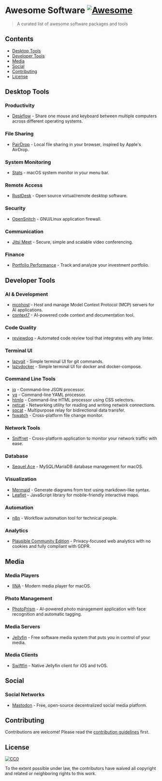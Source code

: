 # Awesome Software [![Awesome](https://awesome.re/badge.svg)](https://awesome.re)

> A curated list of awesome software packages and tools

## Contents

- [Desktop Tools](#desktop-tools)
- [Developer Tools](#developer-tools)
- [Media](#media)
- [Social](#social)
- [Contributing](#contributing)
- [License](#license)

## Desktop Tools

### Productivity

- [Deskflow](https://github.com/deskflow/deskflow) - Share one mouse and keyboard between multiple computers across different operating systems.

### File Sharing

- [PairDrop](https://github.com/schlagmichdoch/PairDrop) - Local file sharing in your browser, inspired by Apple's AirDrop.

### System Monitoring

- [Stats](https://github.com/exelban/stats) - macOS system monitor in your menu bar.

### Remote Access

- [RustDesk](https://github.com/rustdesk/rustdesk) - Open source virtual/remote desktop software.

### Security

- [OpenSnitch](https://github.com/evilsocket/opensnitch) - GNU/Linux application firewall.

### Communication

- [Jitsi Meet](https://github.com/jitsi/jitsi-meet) - Secure, simple and scalable video conferencing.

### Finance

- [Portfolio Performance](https://github.com/portfolio-performance/portfolio) - Track and analyze your investment portfolio.

## Developer Tools

### AI & Development

- [mcphost](https://github.com/QuantGeekDev/mcphost) - Host and manage Model Context Protocol (MCP) servers for AI applications.
- [context7](https://github.com/context7/context7) - AI-powered code context and documentation tool.

### Code Quality

- [reviewdog](https://github.com/reviewdog/reviewdog) - Automated code review tool that integrates with any linter.

### Terminal UI

- [lazygit](https://github.com/jesseduffield/lazygit) - Simple terminal UI for git commands.
- [lazydocker](https://github.com/jesseduffield/lazydocker) - Simple terminal UI for docker and docker-compose.

### Command Line Tools

- [jq](https://github.com/jqlang/jq) - Command-line JSON processor.
- [yq](https://github.com/mikefarah/yq) - Command-line YAML processor.
- [htmlq](https://github.com/mgdm/htmlq) - Command-line HTML processor using CSS selectors.
- [netcat](https://nc110.sourceforge.io/) - Networking utility for reading and writing network connections.
- [socat](http://www.dest-unreach.org/socat/) - Multipurpose relay for bidirectional data transfer.
- [fswatch](https://github.com/emcrisostomo/fswatch) - Cross-platform file change monitor.

### Network Tools

- [Sniffnet](https://github.com/GyulyVGC/sniffnet) - Cross-platform application to monitor your network traffic with ease.

### Database

- [Sequel Ace](https://github.com/Sequel-Ace/Sequel-Ace) - MySQL/MariaDB database management for macOS.

### Visualization

- [Mermaid](https://github.com/mermaid-js/mermaid) - Generate diagrams from text using markdown-like syntax.
- [Leaflet](https://github.com/Leaflet/Leaflet) - JavaScript library for mobile-friendly interactive maps.

### Automation

- [n8n](https://github.com/n8n-io/n8n) - Workflow automation tool for technical people.

### Analytics

- [Plausible Community Edition](https://github.com/plausible/analytics) - Privacy-focused web analytics with no cookies and fully compliant with GDPR.

## Media

### Media Players

- [IINA](https://github.com/iina/iina) - Modern media player for macOS.

### Photo Management

- [PhotoPrism](https://github.com/photoprism/photoprism) - AI-powered photo management application with face recognition and automatic tagging.

### Media Servers

- [Jellyfin](https://github.com/jellyfin/jellyfin) - Free software media system that puts you in control of your media.

### Media Clients

- [Swiftfin](https://github.com/jellyfin/Swiftfin) - Native Jellyfin client for iOS and tvOS.

## Social

### Social Networks

- [Mastodon](https://github.com/mastodon/mastodon) - Free, open-source decentralized social media platform.

## Contributing

Contributions are welcome! Please read the [contribution guidelines](CONTRIBUTING.md) first.

## License

[![CC0](https://mirrors.creativecommons.org/presskit/buttons/88x31/svg/cc-zero.svg)](https://creativecommons.org/publicdomain/zero/1.0)

To the extent possible under law, the contributors have waived all copyright and related or neighboring rights to this work.
